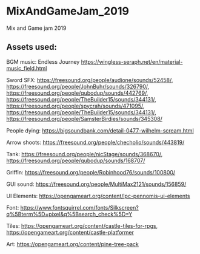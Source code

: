 # MixAndGameJam_2019
Mix and Game jam 2019

## Assets used:

BGM music: Endless Journey https://wingless-seraph.net/en/material-music_field.html

Sword SFX: https://freesound.org/people/audione/sounds/52458/, https://freesound.org/people/JohnBuhr/sounds/326790/, https://freesound.org/people/qubodup/sounds/442769/, https://freesound.org/people/TheBuilder15/sounds/344131/, https://freesound.org/people/spycrah/sounds/471095/, https://freesound.org/people/TheBuilder15/sounds/344131/, https://freesound.org/people/SamsterBirdies/sounds/345308/

People dying: https://bigsoundbank.com/detail-0477-wilhelm-scream.html

Arrow shoots: https://freesound.org/people/checholio/sounds/443819/

Tank: https://freesound.org/people/nicStage/sounds/368670/, https://freesound.org/people/qubodup/sounds/168707/

Griffin: https://freesound.org/people/Robinhood76/sounds/100800/

GUI sound: https://freesound.org/people/MultiMax2121/sounds/156859/

UI Elements: https://opengameart.org/content/lpc-pennomis-ui-elements

Font: https://www.fontsquirrel.com/fonts/Silkscreen?q%5Bterm%5D=pixel&q%5Bsearch_check%5D=Y

Tiles: https://opengameart.org/content/castle-tiles-for-rpgs, https://opengameart.org/content/castle-platformer

Art: https://opengameart.org/content/pine-tree-pack
